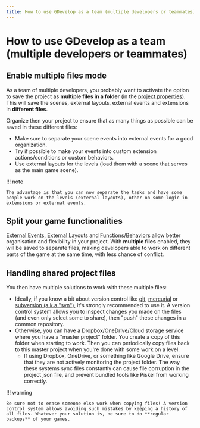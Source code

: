 ```yaml
---
title: How to use GDevelop as a team (multiple developers or teammates)
---
```

# How to use GDevelop as a team (multiple developers or teammates)

## Enable multiple files mode

As a team of multiple developers, you probably want to activate the option to save the project as **multiple files in a folder** (in the [project properties](/gdevelop5/interface/project-manager/properties)). This will save the scenes, external layouts, external events and extensions in **different files**.

Organize then your project to ensure that as many things as possible can be saved in these different files:

* Make sure to separate your scene events into external events for a good organization. 
* Try if possible to make your events into custom extension actions/conditions or custom behaviors. 
* Use external layouts for the levels (load them with a scene that serves as the main game scene).

!!! note

    The advantage is that you can now separate the tasks and have some people work on the levels (external layouts), other on some logic in extensions or external events.

## Split your game functionalities

[External Events](/gdevelop/documentation/manual/link_events), [External Layouts](/gdevelop/documentation/manual/external_layouts) and [Functions/Behaviors](/gdevelop5/extensions/create) allow better organisation and flexibility in your project. With **multiple files** enabled, they will be saved to separate files, making developers able to work on different parts of the game at the same time, with less chance of conflict.

## Handling shared project files

You then have multiple solutions to work with these multiple files:

* Ideally, if you know a bit about version control like [git](https://git-scm.com/), [mercurial](https://www.mercurial-scm.org/) or [subversion (a.k.a "svn")](https://subversion.apache.org/), it's strongly recommended to use it. A version control system allows you to inspect changes you made on the files (and even only select some to share), then "push" these changes in a common repository.
* Otherwise, you can have a Dropbox/OneDrive/Cloud storage service where you have a "master project" folder. You create a copy of this folder when starting to work. Then you can periodically copy files back to this master project when you're done with some work on a level.
   * If using Dropbox, OneDrive, or something like Google Drive, ensure that they are not actively monitoring the project folder. The way these systems sync files constantly can cause file corruption in the project json file, and prevent bundled tools like Piskel from working correctly.


!!! warning

    Be sure not to erase someone else work when copying files! A version control system allows avoiding such mistakes by keeping a history of all files. Whatever your solution is, be sure to do **regular backups** of your games.